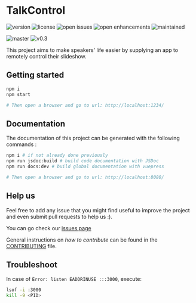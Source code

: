 # TalkControl

![version](https://img.shields.io/github/package-json/v/sfeir-open-source/talk-control?color=blue)
![license](https://img.shields.io/github/license/sfeir-open-source/talk-control)
![open issues](https://img.shields.io/github/issues-raw/sfeir-open-source/talk-control/bug?color=orange)
![open enhancements](https://img.shields.io/github/issues-raw/sfeir-open-source/talk-control/enhancement?color=lightblue)
![maintained](https://img.shields.io/maintenance/yes/2020)

![master](https://github.com/sfeir-open-source/talk-control/workflows/master/badge.svg?branch=master)
![v0.3](https://github.com/sfeir-open-source/talk-control/workflows/v0.3/badge.svg?branch=v0.3)

This project aims to make speakers' life easier by supplying an app to remotely control their slideshow.

## Getting started

```bash
npm i
npm start

# Then open a browser and go to url: http://localhost:1234/
```

## Documentation

The documentation of this project can be generated with the following commands :

```bash
npm i # if not already done previously
npm run jsdoc:build # build code documentation with JSDoc
npm run docs:dev # build global documentation with vuepress

# Then open a browser and go to url: http://localhost:8080/
```

## Help us

Feel free to add any issue that you might find useful to improve the project and even submit pull requests to help us :).

You can go check our [issues page](https://github.com/sfeir-open-source/talk-control/issues)

General instructions on _how to contribute_ can be found in the [CONTRIBUTING](CONTRIBUTING.md) file.

## Troubleshoot

In case of `Error: listen EADDRINUSE :::3000`, execute:

```bash
lsof -i :3000
kill -9 <PID>
```
